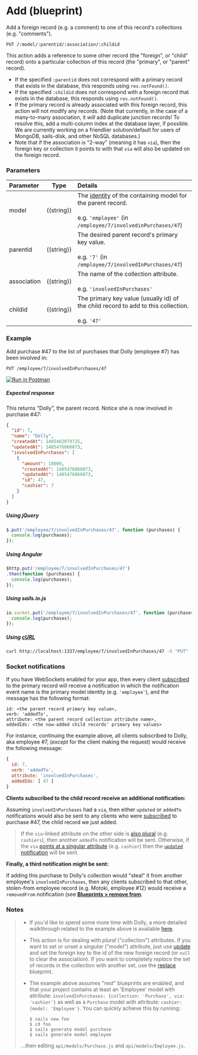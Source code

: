 # Add (blueprint)

Add a foreign record (e.g. a comment) to one of this record's collections (e.g. "comments").

```usage
PUT /:model/:parentid/:association/:childid
```

This action adds a reference to some other record (the "foreign", or "child" record) onto a particular collection of this record (the "primary", or "parent" record).


+ If the specified `:parentid` does not correspond with a primary record that exists in the database, this responds using `res.notFound()`.
+ If the specified `:childid` does not correspond with a foreign record that exists in the database, this responds using `res.notFound()`.
+ If the primary record is already associated with this foreign record, this action will not modify any records.  (Note that currently, in the case of a many-to-many association, it _will_ add duplicate junction records!  To resolve this, add a multi-column index at the database layer, if possible.  We are currently working on a friendlier solution/default for users of MongoDB, sails-disk, and other NoSQL databases.)
+ Note that if the association is "2-way" (meaning it has `via`), then the foreign key or collection it points to with that `via` will also be updated on the foreign record.


### Parameters

 Parameter                          | Type                                    | Details
:-----------------------------------| --------------------------------------- |:---------------------------------
 model          | ((string))   | The [identity](https://sailsjs.com/documentation/concepts/models-and-orm/model-settings#?identity) of the containing model for the parent record.<br/><br/>e.g. `'employee'` (in `/employee/7/involvedinPurchases/47`)
 parentid                | ((string))    | The desired parent record's primary key value.<br/><br/>e.g. `'7'` (in `/employee/7/involvedInPurchases/47`)
 association       | ((string))                             | The name of the collection attribute.<br/><br/>e.g. `'involvedInPurchases'`
 childid | ((string))    | The primary key value (usually id) of the child record to add to this collection.<br/><br/>e.g. `'47'`


### Example

Add purchase #47 to the list of purchases that Dolly (employee #7) has been involved in:

```
PUT /employee/7/involvedInPurchases/47
```

[![Run in Postman](https://s3.amazonaws.com/postman-static/run-button.png)](https://www.getpostman.com/run-collection/96217d0d747e536e49a4)

##### Expected response

This returns "Dolly", the parent record.  Notice she is now involved in purchase #47:

```json
{
  "id": 7,
  "name": "Dolly",
  "createdAt": 1485462079725,
  "updatedAt": 1485476060873,
  "involvedInPurchases": [
    {
      "amount": 10000,
      "createdAt": 1485476060873,
      "updatedAt": 1485476060873,
      "id": 47,
      "cashier": 7
    }
  ]
}
```


##### Using jQuery

```javascript
$.put('/employee/7/involvedInPurchases/47', function (purchases) {
  console.log(purchases);
});
```

##### Using Angular

```javascript
$http.put('/employee/7/involvedInPurchases/47')
.then(function (purchases) {
  console.log(purchases);
});
```

##### Using sails.io.js

```javascript
io.socket.put('/employee/7/involvedInPurchases/47', function (purchases) {
  console.log(purchases);
});
```

##### Using [cURL](http://en.wikipedia.org/wiki/CURL)

```bash
curl http://localhost:1337/employee/7/involvedInPurchases/47 -X "PUT"
```


### Socket notifications

If you have WebSockets enabled for your app, then every client [subscribed](https://sailsjs.com/documentation/reference/web-sockets/resourceful-pub-sub) to the primary record will receive a notification in which the notification event name is the primary model identity (e.g. `'employee'`), and the message has the following format:

```usage
id: <the parent record primary key value>,
verb: 'addedTo',
attribute: <the parent record collection attribute name>,
addedIds: <the now-added child records' primary key values>
```

For instance, continuing the example above, all clients subscribed to Dolly, aka employee #7, (_except_ for the client making the request) would receive the following message:

```javascript
{
  id: 7,
  verb: 'addedTo',
  attribute: 'involvedInPurchases',
  addedIds: [ 47 ]
}
```

**Clients subscribed to the child record receive an additional notification:**

Assuming `involvedInPurchases` had a `via`, then either `updated` or `addedTo` notifications would also be sent to any clients who were [subscribed](https://sailsjs.com/documentation/reference/web-sockets/resourceful-pub-sub) to purchase #47, the child record we just added.

> If the `via`-linked attribute on the other side is [also plural](https://sailsjs.com/documentation/concepts/models-and-orm/associations/many-to-many) (e.g. `cashiers`), then another `addedTo` notification will be sent. Otherwise, if the `via` [points at a singular attribute](https://sailsjs.com/documentation/concepts/models-and-orm/associations/one-to-many) (e.g. `cashier`) then the [`updated` notification](https://sailsjs.com/documentation/reference/blueprint-api/update#?socket-notifications) will be sent.

**Finally, a third notification might be sent:**

If adding this purchase to Dolly's collection would "steal" it from another employee's `involvedInPurchases`, then any clients subscribed to that other, stolen-from employee record (e.g. Motoki, employee #12) would receive a `removedFrom` notification (see [**Blueprints > remove from**](https://sailsjs.com/documentation/reference/blueprint-api/remove-from#?socket-notifications).


### Notes

> + If you'd like to spend some more time with Dolly, a more detailed walkthrough related to the example above is available [here](https://gist.github.com/mikermcneil/e5a20b03be5aa4e0459b).
> + This action is for dealing with _plural_ ("collection") attributes.  If you want to set or unset a _singular_ ("model") attribute, just use [update](https://sailsjs.com/documentation/reference/blueprint-api/update) and set the foreign key to the id of the new foreign record (or `null` to clear the association).
> If you want to completely _replace_ the set of records in the collection with another set, use the [replace](https://sailsjs.com/documentation/reference/blueprint-api/replace) blueprint.
> + The example above assumes "rest" blueprints are enabled, and that your project contains at least an 'Employee' model with attribute: `involvedInPurchases: {collection: 'Purchase', via: 'cashier'}` as well as a `Purchase` model with attribute: `cashier: {model: 'Employee'}`.  You can quickly achieve this by running:
>
>   ```shell
>   $ sails new foo
>   $ cd foo
>   $ sails generate model purchase
>   $ sails generate model employee
>   ```
>
> ...then editing `api/models/Purchase.js` and `api/models/Employee.js`.


<docmeta name="displayName" value="add to">
<docmeta name="pageType" value="endpoint">
